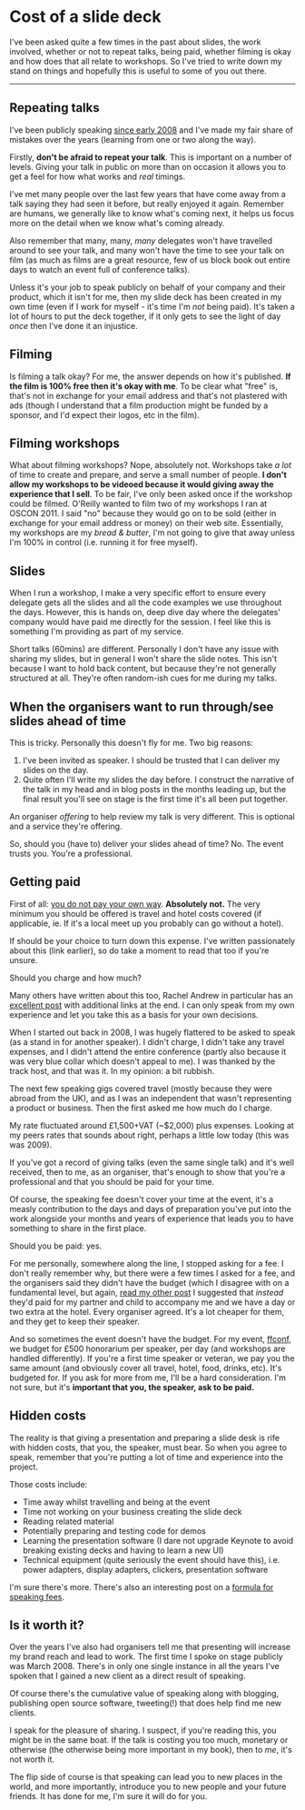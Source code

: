 # Cost of a slide deck

I've been asked quite a few times in the past about slides, the work involved, whether or not to repeat talks, being paid, whether filming is okay and how does that all relate to workshops. So I've tried to write down my stand on things and hopefully this is useful to some of you out there.

<!--more-->

---

## Repeating talks

I've been publicly speaking [since early 2008](/2008/03/18/the-dom-scripting-toolkit-jquery) and I've made my fair share of mistakes over the years (learning from one or two along the way).

Firstly, **don't be afraid to repeat your talk**. This is important on a number of levels. Giving your talk in public on more than on occasion it allows you to get a feel for how what works and *real* timings.

I've met many people over the last few years that have come away from a talk saying they had seen it before, but really enjoyed it again. Remember are humans, we generally like to know what's coming next, it helps us focus more on the detail when we know what's coming already.

Also remember that many, many, *many* delegates won't have travelled around to see your talk, and many won't have the time to see your talk on film (as much as films are a great resource, few of us block book out entire days to watch an event full of conference talks).

Unless it's your job to speak publicly on behalf of your company and their product, which it isn't for me, then my slide deck has been created in my own time (even if I work for myself - it's time I'm *not* being paid). It's taken a lot of hours to put the deck together, if it only gets to see the light of day *once* then I've done it an injustice.

## Filming

Is filming a talk okay? For me, the answer depends on how it's published. **If the film is 100% free then it's okay with me**. To be clear what "free" is, that's not in exchange for your email address and that's not plastered with ads (though I understand that a film production might be funded by a sponsor, and I'd expect their logos, etc in the film).


## Filming workshops

What about filming workshops? Nope, absolutely not. Workshops take *a lot* of time to create and prepare, and serve a small number of people. **I don't allow my workshops to be videoed because it would giving away the experience that I sell**. To be fair, I've only been asked once if the workshop could be filmed. O'Reilly wanted to film two of my workshops I ran at OSCON 2011. I said "no" because they would go on to be sold (either in exchange for your email address or money) on their web site. Essentially, my workshops are my *bread & butter*, I'm not going to give that away unless I'm 100% in control (i.e. running it for free myself).

## Slides

When I run a workshop, I make a very specific effort to ensure every delegate gets all the slides and all the code examples we use throughout the days. However, this is hands on, deep dive day where the delegates' company would have paid me directly for the session. I feel like this is something I'm providing as part of my service.

Short talks (60mins) are different. Personally I don't have any issue with sharing my slides, but in general I won't share the slide notes. This isn't because I want to hold back content, but because they're not generally structured at all. They're often random-ish cues for me during my talks.

## When the organisers want to run through/see slides ahead of time

This is tricky. Personally this doesn't fly for me. Two big reasons:

1. I've been invited as speaker. I should be trusted that I can deliver my slides on the day.
2. Quite often I'll write my slides the day before. I construct the narrative of the talk in my head and in blog posts in the months leading up, but the final result you'll see on stage is the first time it's all been put together.

An organiser *offering* to help review my talk is very different. This is optional and a service they're offering.

So, should you (have to) deliver your slides ahead of time? No. The event trusts you. You're a professional.

## Getting paid


First of all: [you do not pay your own way](https://remysharp.com/2014/03/07/youre-paying-to-speak). **Absolutely not.** The very minimum you should be offered is travel and hotel costs covered (if applicable, ie. If it's a local meet up you probably can go without a hotel).

If should be your choice to turn down this expense. I've written passionately about this (link earlier), so do take a moment to read that too if you're unsure.

Should you charge and how much?

Many others have written about this too, Rachel Andrew in particular has an [excellent post](https://rachelandrew.co.uk/archives/2014/05/02/conference-speaking-transparency-and-fairness/) with additional links at the end. I can only speak from my own experience and let you take this as a basis for your own decisions.

When I started out back in 2008, I was hugely flattered to be asked to speak (as a stand in for another speaker). I didn't charge, I didn't take any travel expenses, and I didn't attend the entire conference (partly also because it was very blue collar which doesn't appeal to me). I was thanked by the track host, and that was it. In my opinion: a bit rubbish.

The next few speaking gigs covered travel (mostly because they were abroad from the UK), and as I was an independent that wasn't representing a product or business. Then the first asked me how much do I charge.

My rate fluctuated around £1,500+VAT (~$2,000) plus expenses. Looking at my peers rates that sounds about right, perhaps a little low today (this was was 2009).

If you've got a record of giving talks (even the same single talk) and it's well received, then to me, as an organiser, that's enough to show that you're a professional and that you should be paid for your time.

Of course, the speaking fee doesn't cover your time at the event, it's a measly contribution to the days and days of preparation you've put into the work alongside your months and years of experience that leads you to have something to share in the first place.

Should you be paid: yes.

For me personally, somewhere along the line, I stopped asking for a fee. I don't really remember why, but there were a few times I asked for a fee, and the organisers said they didn't have the budget (which I disagree with on a fundamental level, but again, [read my other post](https://remysharp.com/2014/03/07/youre-paying-to-speak!) I suggested that *instead* they'd paid for my partner and child to accompany me and we have a day or two extra at the hotel. Every organiser agreed. It's a lot cheaper for them, and they get to keep their speaker.

And so sometimes the event doesn't have the budget. For my event, [ffconf](https://ffconf.org), we budget for £500 honorarium per speaker, per day (and workshops are handled differently). If you're a first time speaker or veteran, we pay you the same amount (and obviously cover all travel, hotel, food, drinks, etc). It's budgeted for. If you ask for more from me, I'll be a hard consideration. I'm not sure, but it's **important that you, the speaker, ask to be paid.**

## Hidden costs

The reality is that giving a presentation and preparing a slide desk is rife with hidden costs, that you, the speaker, must bear. So when you agree to speak, remember that you're putting a lot of time and experience into the project.

Those costs include:

- Time away whilst travelling and being at the event
- Time not working on your business creating the slide deck
- Reading related material
- Potentially preparing and testing code for demos
- Learning the presentation software (I dare not upgrade Keynote to avoid breaking existing decks and having to learn a new UI)
- Technical equipment (quite seriously the event should have this), i.e. power adapters, display adapters, clickers, presentation software

I'm sure there's more. There's also an interesting post on a [formula for speaking fees](http://www.thenerdary.net/post/84544230452/a-formula-for-speaking-fees).

## Is it worth it?

Over the years I've also had organisers tell me that presenting will increase my brand reach and lead to work. The first time I spoke on stage publicly was March 2008. There's in only one single instance in all the years I've spoken that I gained a new client as a direct result of speaking.

Of course there's the cumulative value of speaking along with blogging, publishing open source software, tweeting(!) that does help find me new clients.

I speak for the pleasure of sharing. I suspect, if you're reading this, you might be in the same boat. If the talk is costing you too much, monetary or otherwise (the otherwise being more important in my book), then to *me*, it's not worth it.

The flip side of course is that speaking can lead you to new places in the world, and more importantly, introduce you to new people and your future friends. It has done for me, I'm sure it will do for you.
